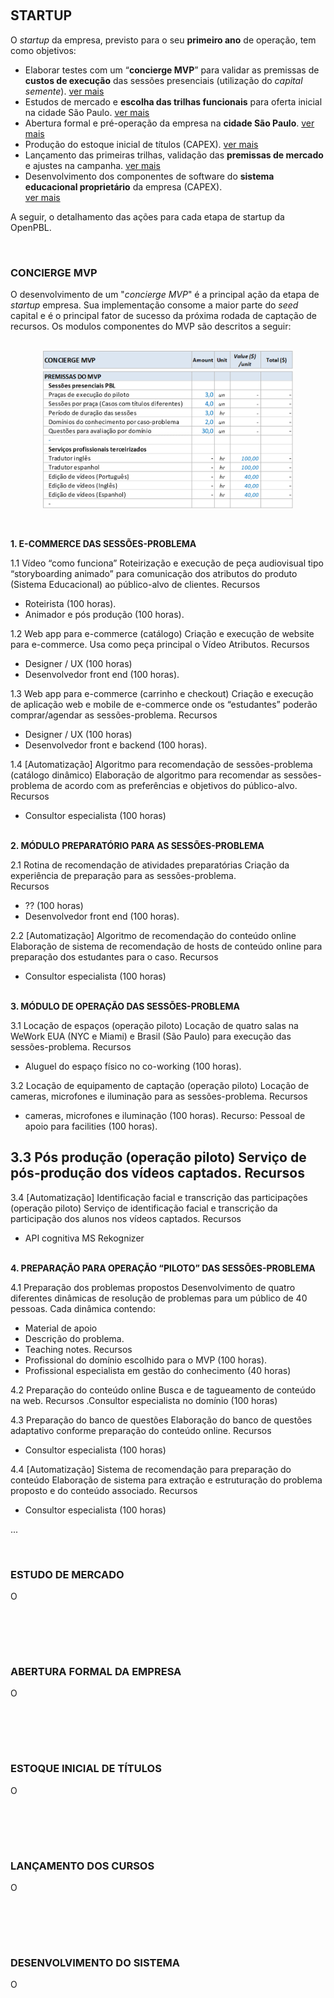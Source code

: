 <a name="portuguese"></a> 
<br>

## STARTUP
O *startup* da empresa, previsto para o seu **primeiro ano** de operação, tem como objetivos: 
- Elaborar testes com um “**concierge MVP**” para validar as premissas de **custos de execução** das sessões presenciais (utilização do *capital semente*). <a href="#concierge">ver mais</a>
- Estudos de mercado e **escolha das trilhas funcionais** para oferta inicial na cidade São Paulo. <a href="#mercado">ver mais</a>
- Abertura formal e pré-operação da empresa na **cidade São Paulo**. <a href="#abertura">ver mais</a>
- Produção do estoque inicial de títulos (CAPEX). <a href="#estoque">ver mais</a>
- Lançamento das primeiras trilhas, validação das **premissas de mercado** e ajustes na campanha. <a href="#lancamento">ver mais</a>
- Desenvolvimento dos componentes de software do **sistema educacional proprietário** da empresa (CAPEX).<br> <a href="#desenvolvimento">ver mais</a>

A seguir, o detalhamento das ações para cada etapa de startup da OpenPBL.<br>

<a name="concierge"></a> 
<br>

### CONCIERGE MVP 
O desenvolvimento de um "*concierge MVP*" é a principal ação da etapa de *startup* empresa. Sua implementação consome a maior parte do *seed* capital e é o principal fator de sucesso da próxima rodada de captação de recursos. Os modulos componentes do MVP são descritos a seguir:<br><br>

<p align="center">
  <img src="img/mvp-premissas.png" width="400"><br>
</p>

<br>

**1. E-COMMERCE DAS SESSÕES-PROBLEMA** 

1.1 Vídeo “como funciona” 
Roteirização e execução de peça audiovisual tipo “storyboarding animado” para comunicação dos atributos do produto (Sistema Educacional) ao público-alvo de clientes.
Recursos 
- Roteirista (100 horas).
- Animador e pós produção (100 horas).

1.2 Web app para e-commerce (catálogo) 
Criação e execução de website para e-commerce. Usa como peça principal o Vídeo Atributos. 
Recursos
- Designer / UX (100 horas)
- Desenvolvedor front end (100 horas).

1.3 Web app para e-commerce (carrinho e checkout) 
Criação e execução de aplicação web e mobile de e-commerce onde os “estudantes” poderão comprar/agendar as sessões-problema. 
Recursos 
- Designer / UX (100 horas)
- Desenvolvedor front e backend (100 horas).

1.4 [Automatização] Algoritmo para recomendação de sessões-problema (catálogo dinâmico)
Elaboração de algoritmo para recomendar as sessões-problema de acordo com as preferências e objetivos do público-alvo.
Recursos
- Consultor especialista (100 horas) <br><br> 

**2. MÓDULO PREPARATÓRIO PARA AS SESSÕES-PROBLEMA**

2.1 Rotina de recomendação de atividades preparatórias
Criação da experiência de preparação para as sessões-problema.  
Recursos
- ?? (100 horas)
- Desenvolvedor front end (100 horas).

2.2 [Automatização] Algoritmo de recomendação do conteúdo online
Elaboração de sistema de recomendação de hosts de conteúdo online para preparação dos estudantes para o caso.
Recursos
- Consultor especialista (100 horas)<br><br> 

**3. MÓDULO DE OPERAÇÃO DAS SESSÕES-PROBLEMA**

3.1 Locação de espaços (operação piloto)
Locação de quatro salas na WeWork EUA (NYC e Miami) e Brasil (São Paulo) para execução das sessões-problema.
Recursos
- Aluguel do espaço físico no co-working (100 horas).

3.2 Locação de equipamento de captação (operação piloto)
Locação de cameras, microfones e iluminação para as sessões-problema.
Recursos
- cameras, microfones e iluminação (100 horas).
Recurso: Pessoal de apoio para facilities (100 horas).

3.3 Pós produção  (operação piloto)
Serviço de pós-produção dos vídeos captados.
Recursos
- 

3.4 [Automatização] Identificação facial e transcrição das participações (operação piloto)
Serviço de identificação facial e transcrição da participação dos alunos nos vídeos captados.
Recursos
- API cognitiva MS Rekognizer <br><br>

**4. PREPARAÇÃO PARA OPERAÇÃO “PILOTO” DAS SESSÕES-PROBLEMA**

4.1 Preparação dos problemas propostos 
Desenvolvimento de quatro diferentes dinâmicas de resolução de problemas para um público de 40 pessoas. Cada dinâmica contendo:
- Material de apoio
- Descrição do problema.
- Teaching notes.
Recursos
- Profissional do domínio escolhido para o MVP (100 horas).
- Profissional especialista em gestão do conhecimento (40 horas)

4.2 Preparação do conteúdo online
Busca e de tagueamento de conteúdo na web.
Recursos
.Consultor especialista no domínio (100 horas)
 
4.3 Preparação do banco de questões
Elaboração do banco de questões adaptativo conforme preparação do conteúdo online.
Recursos
- Consultor especialista (100 horas)

4.4 [Automatização] Sistema de recomendação para preparação do conteúdo 
Elaboração de sistema para extração e estruturação do problema proposto e do conteúdo associado. 
Recursos
- Consultor especialista (100 horas)

...

<a name="mercado"></a> 
<br>

### ESTUDO DE MERCADO 
O

<br><br>


<a name="abertura"></a> 
<br>

### ABERTURA FORMAL DA EMPRESA 
O

<br><br>


<a name="estoque"></a> 
<br>

### ESTOQUE INICIAL DE TÍTULOS 
O

<br><br>


<a name="lancamento"></a> 
<br>

### LANÇAMENTO DOS CURSOS 
O

<br><br>


<a name="desenvolvimento"></a> 
<br>

### DESENVOLVIMENTO DO SISTEMA 
O

<br><br>
